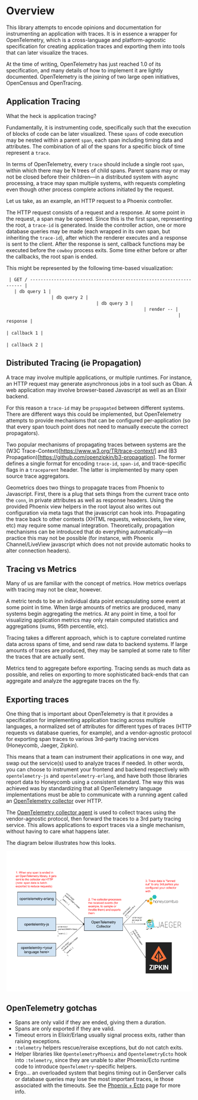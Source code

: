 # Overview

This library attempts to encode opinions and documentation for instrumenting an application
with traces. It is in essence a wrapper for OpenTelemetry, which is a cross-language and
platform-agnostic specification for creating application traces and exporting them into tools
that can later visualize the traces.

At the time of writing, OpenTelemetry has just reached 1.0 of its specification, and many
details of how to implement it are lightly documented. OpenTelemetry is the joining of two
large open initiatives, OpenCensus and OpenTracing.

## Application Tracing

What the heck is application tracing?

Fundamentally, it is instrumenting code, specifically such that the execution of blocks of code
can be later visualized. These `spans` of code execution may be nested within a parent `span`,
each span including timing data and attributes. The combination of all of the spans for a
specific block of time represent a `trace`.

In terms of OpenTelemetry, every `trace` should include a single root `span`, within which there
may be N trees of child spans. Parent spans may or may not be closed before their children—in a
distributed system with async processing, a trace may span multiple systems, with requests
completing even though other process complete actions initiated by the request.

Let us take, as an example, an HTTP request to a Phoenix controller.

The HTTP request consists of a request and a response. At some point in the request, a span may
be opened. Since this is the first span, representing the root, a `trace-id` is generated. Inside
the controller action, one or more database queries may be made (each wrapped in its own span,
but inheriting the `trace-id`), after which the renderer executes and a response is sent to the
client. After the response is sent, callback functions may be executed before the `cowboy`
process exits. Some time either before or after the callbacks, the root span is ended.

This might be represented by the following time-based visualization:

```
 | GET / ------------------------------------------------------------------- |
   | db query 1 |
                 | db query 2 |
                                  | db query 3 |
                                                    | render -- |
                                                                 | response |
                                                                        | callback 1 |
                                                                          | callback 2 |
```

## Distributed Tracing (ie Propagation)

A trace may involve multiple applications, or multiple runtimes. For instance, an HTTP request
may generate asynchronous jobs in a tool such as Oban. A web application may involve browser-based
Javascript as well as an Elixir backend.

For this reason a `trace-id` may be `propagated` between different systems. There are different
ways this could be implemented, but OpenTelemetry attempts to provide mechanisms that can be
configured per-application (so that every span touch point does not need to manually execute
the correct propagators).

Two popular mechanisms of propagating traces between systems are the
(W3C Trace-Context)[https://www.w3.org/TR/trace-context/] and
(B3 Propagation)[https://github.com/openzipkin/b3-propagation]. The former defines a single
format for encoding `trace-id`, `span-id`, and trace-specific flags in a `traceparent` header.
The latter is implemented by many open source trace aggregators.

Geometrics does two things to propagate traces from Phoenix to Javascript. First, there is a
plug that sets things from the current trace onto the `conn`, in private attributes as well as
response headers. Using the provided Phoenix view helpers in the root layout also writes out
configuration via meta tags that the javascript can hook into. Propagating the trace back to
other contexts (XHTML requests, websockets, live view, etc) may require some manual integration.
Theoretically, propagation mechanisms can be introduced that do everything automatically—in
practice this may not be possible (for instance, with Phoenix Channel/LiveView javascript which
does not not provide automatic hooks to alter connection headers).

## Tracing vs Metrics

Many of us are familiar with the concept of metrics. How metrics overlaps with tracing may not
be clear, however.

A metric tends to be an individual data point encapsulating some event at some point in time. When
large amounts of metrics are produced, many systems begin aggregating the metrics. At any point in
time, a tool for visualizing application metrics may only retain computed statistics and aggregations
(sums, 95th percentile, etc).

Tracing takes a different approach, which is to capture correlated runtime data across spans of time,
and send raw data to backend systems. If large amounts of traces are produced, they may be sampled
at some rate to filter the traces that are actually sent.

Metrics tend to aggregate before exporting. Tracing sends as much data as possible, and relies on
exporting to more sophisticated back-ends that can aggregate and analyze the aggregate traces on the
fly.

## Exporting traces

One thing that is important about OpenTelemetry is that it provides a specification for implementing
application tracing across multiple languages, a normalized set of attributes for different types of
traces (HTTP requests vs database queries, for example), and a vendor-agnostic protocol for
exporting span traces to various 3rd-party tracing services (Honeycomb, Jaeger, Zipkin).

This means that a team can instrument their applications in one way, and swap out the service(s) used to analyze traces
if needed. In other words, you can choose to instrument your frontend and backend respectively with `opentelemetry-js`
and `opentelemetry-erlang`, and have both those libraries report data to Honeycomb using a consistent standard. The way
this was achieved was by standardizing that all OpenTelemetry language implementations must be able to communicate with
a running agent called an [OpenTelemetry collector](https://github.com/open-telemetry/opentelemetry-collector) over HTTP.

The [OpenTelemetry collector agent](https://github.com/open-telemetry/opentelemetry-collector) is used
to collect traces using the vendor-agnostic protocol, then forward the traces to a 3rd party tracing service. This
allows applications to export traces via a single mechanism, without having to care what happens later.

The diagram below illustrates how this looks.

![OpenTelemetry Exporter Diagram](assets/opentelemetry_exporter.png)

## OpenTelemetry gotchas

- Spans are only valid if they are ended, giving them a duration.
- Spans are only exported if they are valid.
- Timeout errors in Elixir/Erlang usually signal process exits, rather than
  raising exceptions.
- `:telemetry` helpers rescue/reraise exceptions, but do not catch exits.
- Helper libraries like `OpentelemetryPhoenix` and `OpentelemetryEcto` hook
  into `:telemetry`, since they are unable to alter Phoenix/Ecto runtime code
  to introduce `OpenTelemetry`-specific helpers.
- Ergo... an overloaded system that begins timing out in GenServer calls or
  database queries may lose the most important traces, ie those associated with
  the timeouts. See the [Phoenix + Ecto](phoenix.md) page for more info.
